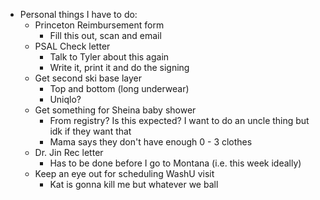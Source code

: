 - Personal things I have to do:
	- Princeton Reimbursement form
		- Fill this out, scan and email
	- PSAL Check letter
		- Talk to Tyler about this again
		- Write it, print it and do the signing
	- Get second ski base layer
		- Top and bottom (long underwear)
		- Uniqlo?
	- Get something for Sheina baby shower
		- From registry? Is this expected? I want to do an uncle thing but idk if they want that
		- Mama says they don't have enough 0 - 3 clothes
	- Dr. Jin Rec letter
		- Has to be done before I go to Montana (i.e. this week ideally)
	- Keep an eye out for scheduling WashU visit
		- Kat is gonna kill me but whatever we ball